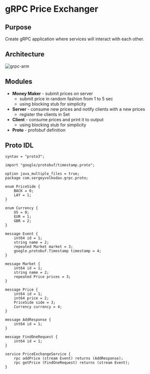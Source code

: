 # gRPC Price Exchanger

## Purpose 

Create gRPC application where services will interact with each other. 

## Architecture

![grpc-arm](https://user-images.githubusercontent.com/4140597/32380618-6967a49c-c0a8-11e7-8897-e1851aba038d.png)

## Modules 

* **Money Maker** - submit prices on server 
  * submit price in random fashion from 1 to 5 sec
  * using blocking stub for simplicity
* **Server** - consume new prices and notify clients with a new prices
  * register the clients in Set  
* **Client** - consume prices and print it to output
  * using blocking stub for simplicity
* **Proto** - profobuf definition


## Proto IDL

```
syntax = "proto3";

import "google/protobuf/timestamp.proto";

option java_multiple_files = true;
package com.sergeyvolkodav.grpc.proto;

enum PriceSide {
    BACK = 0;
    LAY = 1;
}

enum Currency {
    US = 0;
    EUR = 1;
    GBR = 2;
}

message Event {
    int64 id = 1;
    string name = 2;
    repeated Market market = 3;
    google.protobuf.Timestamp timestamp = 4;
}

message Market {
    int64 id = 1;
    string name = 2;
    repeated Price prices = 3;
}

message Price {
    int64 id = 1;
    int64 price = 2;
    PriceSide side = 3;
    Currency currency = 4;
}

message AddResponse {
    int64 id = 1;
}

message FindOneRequest {
    int64 id = 1;
}

service PriceExchangeService {
    rpc addPrice (stream Event) returns (AddResponse);
    rpc getPrice (FindOneRequest) returns (stream Event);
}


```
